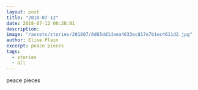```yaml
---
layout: post
title: "2018-07-12"
date: 2018-07-12 06:28:01
description: 
image: "/assets/stories/201807/6d65dd1daea4033ec817e7b1ec4611d2.jpg"
author: Elise Plain
excerpt: peace pieces
tags: 
  - stories
  - all
---
```


peace pieces
<p></p>
